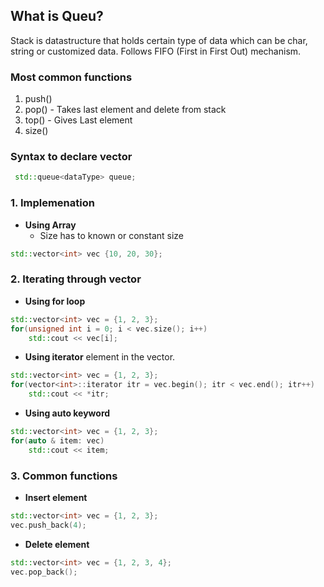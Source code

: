 ## What is Queu?
Stack is datastructure that holds certain type of data which can be char, string or customized data.
Follows FIFO (First in First Out) mechanism.

### Most common functions
1. push()
2. pop() - Takes last element and delete from stack
3. top() - Gives Last element 
4. size()


### Syntax to declare vector
```cpp
 std::queue<dataType> queue;
```

### 1. Implemenation

- **Using Array**
   - Size has to known or constant size
```cpp
std::vector<int> vec {10, 20, 30};
```

### 2. Iterating through vector

- **Using for loop**
```cpp
std::vector<int> vec = {1, 2, 3};
for(unsigned int i = 0; i < vec.size(); i++)
    std::cout << vec[i];
```

- **Using iterator**
element in the vector.
```cpp
std::vector<int> vec = {1, 2, 3};
for(vector<int>::iterator itr = vec.begin(); itr < vec.end(); itr++)
    std::cout << *itr;
```

- **Using auto keyword**
```cpp
std::vector<int> vec = {1, 2, 3};
for(auto & item: vec)
    std::cout << item;
```

### 3. Common functions
- **Insert element**
```cpp
std::vector<int> vec = {1, 2, 3};
vec.push_back(4);
```

- **Delete element**
```cpp
std::vector<int> vec = {1, 2, 3, 4};
vec.pop_back();
```